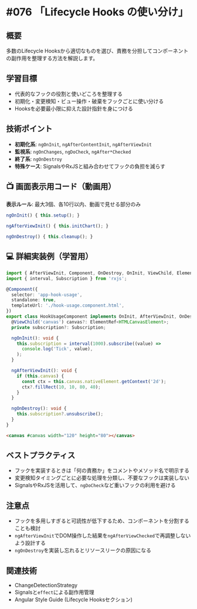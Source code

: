 # #076 「Lifecycle Hooks の使い分け」

## 概要
多数のLifecycle Hooksから適切なものを選び、責務を分担してコンポーネントの副作用を整理する方法を解説します。

## 学習目標
- 代表的なフックの役割と使いどころを整理する
- 初期化・変更検知・ビュー操作・破棄をフックごとに使い分ける
- Hooksを必要最小限に抑えた設計指針を身につける

## 技術ポイント
- **初期化系**: `ngOnInit`, `ngAfterContentInit`, `ngAfterViewInit`
- **監視系**: `ngOnChanges`, `ngDoCheck`, `ngAfter*Checked`
- **終了系**: `ngOnDestroy`
- **特殊ケース**: SignalsやRxJSと組み合わせてフックの負担を減らす

## 📺 画面表示用コード（動画用）
**表示ルール**: 最大3個、各10行以内、動画で見せる部分のみ

```typescript
ngOnInit() { this.setup(); }
```

```typescript
ngAfterViewInit() { this.initChart(); }
```

```typescript
ngOnDestroy() { this.cleanup(); }
```

## 💻 詳細実装例（学習用）
```typescript
import { AfterViewInit, Component, OnDestroy, OnInit, ViewChild, ElementRef } from '@angular/core';
import { interval, Subscription } from 'rxjs';

@Component({
  selector: 'app-hook-usage',
  standalone: true,
  templateUrl: './hook-usage.component.html',
})
export class HookUsageComponent implements OnInit, AfterViewInit, OnDestroy {
  @ViewChild('canvas') canvas?: ElementRef<HTMLCanvasElement>;
  private subscription?: Subscription;

  ngOnInit(): void {
    this.subscription = interval(1000).subscribe((value) =>
      console.log('Tick', value),
    );
  }

  ngAfterViewInit(): void {
    if (this.canvas) {
      const ctx = this.canvas.nativeElement.getContext('2d');
      ctx?.fillRect(10, 10, 80, 40);
    }
  }

  ngOnDestroy(): void {
    this.subscription?.unsubscribe();
  }
}
```

```html
<canvas #canvas width="120" height="80"></canvas>
```

## ベストプラクティス
- フックを実装するときは「何の責務か」をコメントやメソッド名で明示する
- 変更検知タイミングごとに必要な処理を分類し、不要なフックは実装しない
- SignalsやRxJSを活用して、`ngDoCheck`など重いフックの利用を避ける

## 注意点
- フックを多用しすぎると可読性が低下するため、コンポーネントを分割することも検討
- `ngAfterViewInit`でDOM操作した結果を`ngAfterViewChecked`で再調整しないよう設計する
- `ngOnDestroy`を実装し忘れるとリソースリークの原因になる

## 関連技術
- ChangeDetectionStrategy
- Signalsと`effect`による副作用管理
- Angular Style Guide (Lifecycle Hooksセクション)
